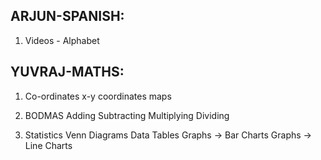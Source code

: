 ARJUN-SPANISH:
-----------
1. Videos - Alphabet

YUVRAJ-MATHS:
-------------
1. Co-ordinates
  x-y coordinates
  maps

2. BODMAS
  Adding
  Subtracting
  Multiplying
  Dividing
3. Statistics
  Venn Diagrams
  Data Tables
  Graphs -> Bar Charts
  Graphs -> Line Charts
